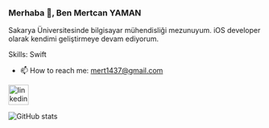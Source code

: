 ### Merhaba 👋, Ben Mertcan YAMAN
Sakarya Üniversitesinde bilgisayar mühendisliği mezunuyum. iOS developer olarak kendimi geliştirmeye devam ediyorum.

Skills: Swift 

- 📫 How to reach me: mert1437@gmail.com 

[<img src='https://cdn.jsdelivr.net/npm/simple-icons@3.0.1/icons/linkedin.svg' alt='linkedin' height='40'>](https://www.linkedin.com/in/mertcan-yaman-bilgisayarmüh14/)  

![GitHub stats](https://github-readme-stats.vercel.app/api?username=mertcan14&show_icons=true)  


 
